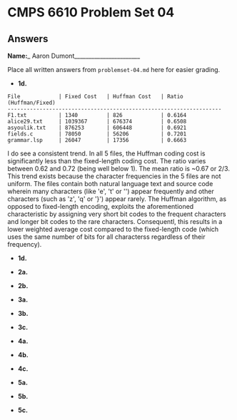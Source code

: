 # CMPS 6610 Problem Set 04
## Answers

**Name:**_ Aaron Dumont_______________________


Place all written answers from `problemset-04.md` here for easier grading.




- **1d.**
```
File            | Fixed Cost   | Huffman Cost   | Ratio (Huffman/Fixed)
-------------------------------------------------------------------
F1.txt          | 1340         | 826            | 0.6164
alice29.txt     | 1039367      | 676374         | 0.6508
asyoulik.txt    | 876253       | 606448         | 0.6921
fields.c        | 78050        | 56206          | 0.7201
grammar.lsp     | 26047        | 17356          | 0.6663
```
I do see a consistent trend. In all 5 files, the Huffman coding cost is significantly less than the fixed-length coding cost. The ratio varies between 0.62 and 0.72 (being well below 1). The mean ratio is ~0.67 or 2/3. This trend exists because the character frequencies in the 5 files are not uniform. The files contain both natural language text and source code wherein many characters (like 'e', 't' or '') appear frequently and other characters (such as 'z', 'q' or '}') appear rarely. The Huffman algorithm, as opposed to fixed-length encoding, exploits the aforementioned characteristic by assigning very short bit codes to the frequent characters and longer bit codes to the rare characters. Consequentl, this results in a lower weighted average cost compared to the fixed-length code (which uses the same number of bits for all characterss regardless of their frequency).

- **1d.**





- **2a.**




- **2b.**




- **3a.**



- **3b.**




- **3c.**



- **4a.**



- **4b.**




- **4c.**


- **5a.**



- **5b.**




- **5c.**
